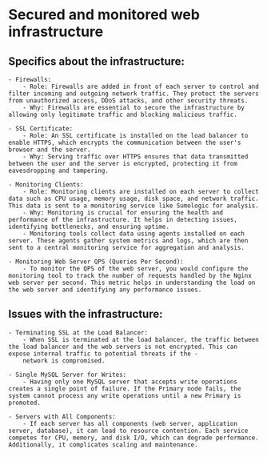 # Secured and monitored web infrastructure

## Specifics about the infrastructure:

    - Firewalls:
        - Role: Firewalls are added in front of each server to control and filter incoming and outgoing network traffic. They protect the servers from unauthorized access, DDoS attacks, and other security threats.
        - Why: Firewalls are essential to secure the infrastructure by allowing only legitimate traffic and blocking malicious traffic.

    - SSL Certificate:
        - Role: An SSL certificate is installed on the load balancer to enable HTTPS, which encrypts the communication between the user's browser and the server.
        - Why: Serving traffic over HTTPS ensures that data transmitted between the user and the server is encrypted, protecting it from eavesdropping and tampering.

    - Monitoring Clients:
        - Role: Monitoring clients are installed on each server to collect data such as CPU usage, memory usage, disk space, and network traffic. This data is sent to a monitoring service like Sumologic for analysis.
        - Why: Monitoring is crucial for ensuring the health and performance of the infrastructure. It helps in detecting issues, identifying bottlenecks, and ensuring uptime.
        - Monitoring tools collect data using agents installed on each server. These agents gather system metrics and logs, which are then sent to a central monitoring service for aggregation and analysis.

    - Monitoring Web Server QPS (Queries Per Second):
        - To monitor the QPS of the web server, you would configure the monitoring tool to track the number of requests handled by the Nginx web server per second. This metric helps in understanding the load on the web server and identifying any performance issues.


## Issues with the infrastructure:

    - Terminating SSL at the Load Balancer:
        - When SSL is terminated at the load balancer, the traffic between the load balancer and the web servers is not encrypted. This can expose internal traffic to potential threats if the -
        network is compromised.

    - Single MySQL Server for Writes:
        - Having only one MySQL server that accepts write operations creates a single point of failure. If the Primary node fails, the system cannot process any write operations until a new Primary is promoted.

    - Servers with All Components:
        - If each server has all components (web server, application server, database), it can lead to resource contention. Each service competes for CPU, memory, and disk I/O, which can degrade performance. Additionally, it complicates scaling and maintenance.
